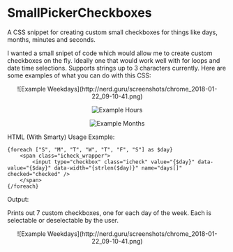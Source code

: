 # SmallPickerCheckboxes
A CSS snippet for creating custom small checkboxes for things like days, months, minutes and seconds.

I wanted a small snipet of code which would allow me to create custom checkboxes on the fly. Ideally one that would work well with for loops and date time selections. Supports strings up to 3 characters currently. Here are some examples of what you can do with this CSS:

<div style="text-align:center">
![Example Weekdays](http://nerd.guru/screenshots/chrome_2018-01-22_09-10-41.png)

![Example Hours](http://nerd.guru/screenshots/chrome_2018-01-22_09-11-13.png)

![Example Months](http://nerd.guru/screenshots/chrome_2018-01-22_09-11-38.png)
</div>

HTML (With Smarty) Usage Example:

    {foreach ["S", "M", "T", "W", "T", "F", "S"] as $day}
        <span class="icheck_wrapper">
            <input type="checkbox" class="icheck" value="{$day}" data-value="{$day}" data-width="{strlen($day)}" name="days[]" checked="checked" />
        </span>
    {/foreach}

Output:

Prints out 7 custom checkboxes, one for each day of the week. Each is selectable or deselectable by the user.

<div style="text-align:center">
![Example Weekdays](http://nerd.guru/screenshots/chrome_2018-01-22_09-10-41.png)
</div>
